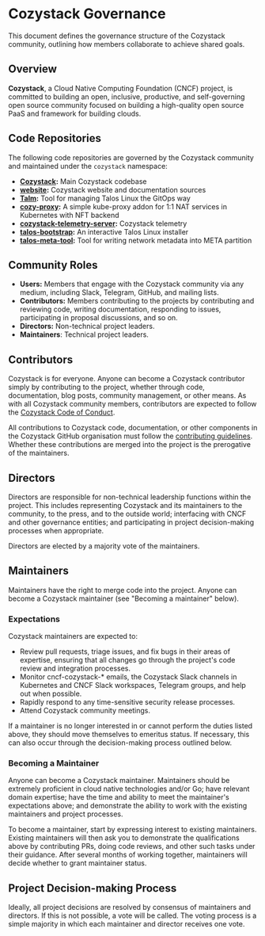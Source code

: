 # Cozystack Governance

This document defines the governance structure of the Cozystack community, outlining how members collaborate to achieve shared goals.

## Overview

**Cozystack**, a Cloud Native Computing Foundation (CNCF) project, is committed
to building an open, inclusive, productive, and self-governing open source
community focused on building a high-quality open source PaaS and framework for building clouds.

## Code Repositories

The following code repositories are governed by the Cozystack community and
maintained under the `cozystack` namespace:

* **[Cozystack](https://github.com/cozystack/cozystack):** Main Cozystack codebase
* **[website](https://github.com/cozystack/website):** Cozystack website and documentation sources
* **[Talm](https://github.com/cozystack/talm):** Tool for managing Talos Linux the GitOps way
* **[cozy-proxy](https://github.com/cozystack/cozy-proxy):** A simple kube-proxy addon for 1:1 NAT services in Kubernetes with NFT backend
* **[cozystack-telemetry-server](https://github.com/cozystack/cozystack-telemetry-server):** Cozystack telemetry
* **[talos-bootstrap](https://github.com/cozystack/talos-bootstrap):** An interactive Talos Linux installer
* **[talos-meta-tool](https://github.com/cozystack/talos-meta-tool):** Tool for writing network metadata into META partition

## Community Roles

* **Users:** Members that engage with the Cozystack community via any medium, including Slack, Telegram, GitHub, and mailing lists.
* **Contributors:** Members contributing to the projects by contributing and reviewing code, writing documentation,
  responding to issues, participating in proposal discussions, and so on.
* **Directors:** Non-technical project leaders.
* **Maintainers**: Technical project leaders.

## Contributors

Cozystack is for everyone. Anyone can become a Cozystack contributor simply by
contributing to the project, whether through code, documentation, blog posts,
community management, or other means.
As with all Cozystack community members, contributors are expected to follow the
[Cozystack Code of Conduct](https://github.com/cozystack/cozystack/blob/main/CODE_OF_CONDUCT.md).

All contributions to Cozystack code, documentation, or other components in the
Cozystack GitHub organisation must follow the 
[contributing guidelines](https://github.com/cozystack/cozystack/blob/main/CONTRIBUTING.md).
Whether these contributions are merged into the project is the prerogative of the maintainers.

## Directors

Directors are responsible for non-technical leadership functions within the project.
This includes representing Cozystack and its maintainers to the community, to the press, 
and to the outside world; interfacing with CNCF and other governance entities;
and participating in project decision-making processes when appropriate.

Directors are elected by a majority vote of the maintainers.

## Maintainers

Maintainers have the right to merge code into the project.
Anyone can become a Cozystack maintainer (see "Becoming a maintainer" below).

### Expectations

Cozystack maintainers are expected to:

* Review pull requests, triage issues, and fix bugs in their areas of
  expertise, ensuring that all changes go through the project's code review
  and integration processes.
* Monitor cncf-cozystack-* emails, the Cozystack Slack channels in Kubernetes
  and CNCF Slack workspaces, Telegram groups, and help out when possible.
* Rapidly respond to any time-sensitive security release processes.
* Attend Cozystack community meetings.

If a maintainer is no longer interested in or cannot perform the duties
listed above, they should move themselves to emeritus status.
If necessary, this can also occur through the decision-making process outlined below.

### Becoming a Maintainer

Anyone can become a Cozystack maintainer. Maintainers should be extremely
proficient in cloud native technologies and/or Go; have relevant domain expertise; 
have the time and ability to meet the maintainer's expectations above; 
and demonstrate the ability to work with the existing maintainers and project processes.

To become a maintainer, start by expressing interest to existing maintainers.
Existing maintainers will then ask you to demonstrate the qualifications above
by contributing PRs, doing code reviews, and other such tasks under their guidance.
After several months of working together, maintainers will decide whether to grant maintainer status.

## Project Decision-making Process

Ideally, all project decisions are resolved by consensus of maintainers and directors.
If this is not possible, a vote will be called.
The voting process is a simple majority in which each maintainer and director receives one vote.
